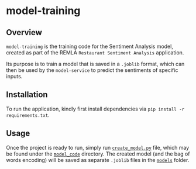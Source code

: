 # model-training

## Overview

`model-training` is the training code for the Sentiment Analysis model, created as part of the REMLA `Restaurant Sentiment Analysis` application.

Its purpose is to train a model that is saved in a `.joblib` format, which can then be used by the `model-service` to predict the sentiments of specific inputs.

## Installation

To run the application, kindly first install dependencies via `pip install -r requirements.txt`.

## Usage
Once the project is ready to run, simply run [`create_model.py`](https://github.com/remla25-team4/model-training/blob/main/model_code/create_model.py) file, which may be found under the [`model_code`](https://github.com/remla25-team4/model-training/blob/main/model_code/) directory. The created model (and the bag of words encoding) will be saved as separate `.joblib` files in the [`models`](https://github.com/remla25-team4/model-training/tree/main/models) folder.
